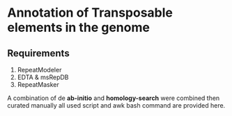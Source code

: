 # Annotation of Transposable elements in the genome

## Requirements
1. RepeatModeler
2. EDTA & msRepDB
3. RepeatMasker

 A combination of de **ab-initio** and **homology-search** were combined then curated manually all used script and awk bash command are provided here.
